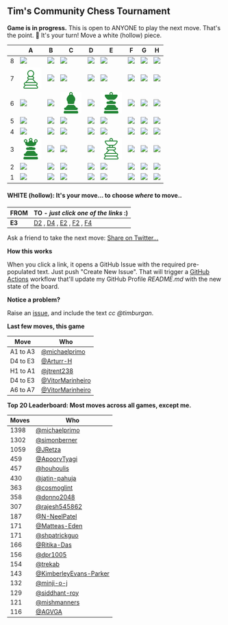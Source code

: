
## Tim's Community Chess Tournament

**Game is in progress.** This is open to ANYONE to play the next move. That's the point. :wave:  It's your turn! Move a white (hollow) piece.

|   | A | B | C | D | E | F | G | H |
| - | - | - | - | - | - | - | - | - |
| 8 | ![](https://raw.githubusercontent.com/timburgan/timburgan/master/chess_images/blank.png) | ![](https://raw.githubusercontent.com/timburgan/timburgan/master/chess_images/blank.png) | ![](https://raw.githubusercontent.com/timburgan/timburgan/master/chess_images/blank.png) | ![](https://raw.githubusercontent.com/timburgan/timburgan/master/chess_images/blank.png) | ![](https://raw.githubusercontent.com/timburgan/timburgan/master/chess_images/blank.png) | ![](https://raw.githubusercontent.com/timburgan/timburgan/master/chess_images/blank.png) | ![](https://raw.githubusercontent.com/timburgan/timburgan/master/chess_images/blank.png) | ![](https://raw.githubusercontent.com/timburgan/timburgan/master/chess_images/blank.png) |
| 7 | ![](https://raw.githubusercontent.com/timburgan/timburgan/master/chess_images/P.png) | ![](https://raw.githubusercontent.com/timburgan/timburgan/master/chess_images/blank.png) | ![](https://raw.githubusercontent.com/timburgan/timburgan/master/chess_images/blank.png) | ![](https://raw.githubusercontent.com/timburgan/timburgan/master/chess_images/blank.png) | ![](https://raw.githubusercontent.com/timburgan/timburgan/master/chess_images/blank.png) | ![](https://raw.githubusercontent.com/timburgan/timburgan/master/chess_images/blank.png) | ![](https://raw.githubusercontent.com/timburgan/timburgan/master/chess_images/blank.png) | ![](https://raw.githubusercontent.com/timburgan/timburgan/master/chess_images/blank.png) |
| 6 | ![](https://raw.githubusercontent.com/timburgan/timburgan/master/chess_images/blank.png) | ![](https://raw.githubusercontent.com/timburgan/timburgan/master/chess_images/blank.png) | ![](https://raw.githubusercontent.com/timburgan/timburgan/master/chess_images/b.png) | ![](https://raw.githubusercontent.com/timburgan/timburgan/master/chess_images/blank.png) | ![](https://raw.githubusercontent.com/timburgan/timburgan/master/chess_images/k.png) | ![](https://raw.githubusercontent.com/timburgan/timburgan/master/chess_images/blank.png) | ![](https://raw.githubusercontent.com/timburgan/timburgan/master/chess_images/blank.png) | ![](https://raw.githubusercontent.com/timburgan/timburgan/master/chess_images/blank.png) |
| 5 | ![](https://raw.githubusercontent.com/timburgan/timburgan/master/chess_images/blank.png) | ![](https://raw.githubusercontent.com/timburgan/timburgan/master/chess_images/blank.png) | ![](https://raw.githubusercontent.com/timburgan/timburgan/master/chess_images/blank.png) | ![](https://raw.githubusercontent.com/timburgan/timburgan/master/chess_images/blank.png) | ![](https://raw.githubusercontent.com/timburgan/timburgan/master/chess_images/blank.png) | ![](https://raw.githubusercontent.com/timburgan/timburgan/master/chess_images/blank.png) | ![](https://raw.githubusercontent.com/timburgan/timburgan/master/chess_images/blank.png) | ![](https://raw.githubusercontent.com/timburgan/timburgan/master/chess_images/blank.png) |
| 4 | ![](https://raw.githubusercontent.com/timburgan/timburgan/master/chess_images/blank.png) | ![](https://raw.githubusercontent.com/timburgan/timburgan/master/chess_images/blank.png) | ![](https://raw.githubusercontent.com/timburgan/timburgan/master/chess_images/blank.png) | ![](https://raw.githubusercontent.com/timburgan/timburgan/master/chess_images/blank.png) | ![](https://raw.githubusercontent.com/timburgan/timburgan/master/chess_images/blank.png) | ![](https://raw.githubusercontent.com/timburgan/timburgan/master/chess_images/blank.png) | ![](https://raw.githubusercontent.com/timburgan/timburgan/master/chess_images/blank.png) | ![](https://raw.githubusercontent.com/timburgan/timburgan/master/chess_images/blank.png) |
| 3 | ![](https://raw.githubusercontent.com/timburgan/timburgan/master/chess_images/q.png) | ![](https://raw.githubusercontent.com/timburgan/timburgan/master/chess_images/blank.png) | ![](https://raw.githubusercontent.com/timburgan/timburgan/master/chess_images/blank.png) | ![](https://raw.githubusercontent.com/timburgan/timburgan/master/chess_images/blank.png) | ![](https://raw.githubusercontent.com/timburgan/timburgan/master/chess_images/K.png) | ![](https://raw.githubusercontent.com/timburgan/timburgan/master/chess_images/blank.png) | ![](https://raw.githubusercontent.com/timburgan/timburgan/master/chess_images/blank.png) | ![](https://raw.githubusercontent.com/timburgan/timburgan/master/chess_images/blank.png) |
| 2 | ![](https://raw.githubusercontent.com/timburgan/timburgan/master/chess_images/blank.png) | ![](https://raw.githubusercontent.com/timburgan/timburgan/master/chess_images/blank.png) | ![](https://raw.githubusercontent.com/timburgan/timburgan/master/chess_images/blank.png) | ![](https://raw.githubusercontent.com/timburgan/timburgan/master/chess_images/blank.png) | ![](https://raw.githubusercontent.com/timburgan/timburgan/master/chess_images/blank.png) | ![](https://raw.githubusercontent.com/timburgan/timburgan/master/chess_images/blank.png) | ![](https://raw.githubusercontent.com/timburgan/timburgan/master/chess_images/blank.png) | ![](https://raw.githubusercontent.com/timburgan/timburgan/master/chess_images/blank.png) |
| 1 | ![](https://raw.githubusercontent.com/timburgan/timburgan/master/chess_images/blank.png) | ![](https://raw.githubusercontent.com/timburgan/timburgan/master/chess_images/blank.png) | ![](https://raw.githubusercontent.com/timburgan/timburgan/master/chess_images/blank.png) | ![](https://raw.githubusercontent.com/timburgan/timburgan/master/chess_images/blank.png) | ![](https://raw.githubusercontent.com/timburgan/timburgan/master/chess_images/blank.png) | ![](https://raw.githubusercontent.com/timburgan/timburgan/master/chess_images/blank.png) | ![](https://raw.githubusercontent.com/timburgan/timburgan/master/chess_images/blank.png) | ![](https://raw.githubusercontent.com/timburgan/timburgan/master/chess_images/blank.png) |

#### **WHITE (hollow):** It's your move... to choose _where_ to move..

| FROM | TO - _just click one of the links_ :) |
| ---- | -- |
| **E3** | [D2](https://github.com/timburgan/timburgan/issues/new?title=chess%7Cmove%7Ce3d2%7C16945&body=Just+push+%27Submit+new+issue%27.+You+don%27t+need+to+do+anything+else.) , [D4](https://github.com/timburgan/timburgan/issues/new?title=chess%7Cmove%7Ce3d4%7C16945&body=Just+push+%27Submit+new+issue%27.+You+don%27t+need+to+do+anything+else.) , [E2](https://github.com/timburgan/timburgan/issues/new?title=chess%7Cmove%7Ce3e2%7C16945&body=Just+push+%27Submit+new+issue%27.+You+don%27t+need+to+do+anything+else.) , [F2](https://github.com/timburgan/timburgan/issues/new?title=chess%7Cmove%7Ce3f2%7C16945&body=Just+push+%27Submit+new+issue%27.+You+don%27t+need+to+do+anything+else.) , [F4](https://github.com/timburgan/timburgan/issues/new?title=chess%7Cmove%7Ce3f4%7C16945&body=Just+push+%27Submit+new+issue%27.+You+don%27t+need+to+do+anything+else.) |

Ask a friend to take the next move: [Share on Twitter...](https://twitter.com/share?text=I'm+playing+chess+on+a+GitHub+Profile+Readme!+Can+you+please+take+the+next+move+at+https://github.com/timburgan)

**How this works**

When you click a link, it opens a GitHub Issue with the required pre-populated text. Just push "Create New Issue". That will trigger a [GitHub Actions](https://github.blog/2020-07-03-github-action-hero-casey-lee/#getting-started-with-github-actions) workflow that'll update my GitHub Profile _README.md_ with the new state of the board.

**Notice a problem?**

Raise an [issue](https://github.com/timburgan/timburgan/issues), and include the text _cc @timburgan_.

**Last few moves, this game**

| Move  | Who |
| ----- | --- |
| A1 to A3 | [@michaelprimo](https://github.com/michaelprimo) |
| D4 to E3 | [@Arturr-H](https://github.com/Arturr-H) |
| H1 to A1 | [@jtrent238](https://github.com/jtrent238) |
| D4 to E3 | [@VitorMarinheiro](https://github.com/VitorMarinheiro) |
| A6 to A7 | [@VitorMarinheiro](https://github.com/VitorMarinheiro) |

**Top 20 Leaderboard: Most moves across all games, except me.**

| Moves | Who |
| ----- | --- |
| 1398 | [@michaelprimo](https://github.com/michaelprimo) |
| 1302 | [@simonberner](https://github.com/simonberner) |
| 1059 | [@JRetza](https://github.com/JRetza) |
| 459 | [@ApoorvTyagi](https://github.com/ApoorvTyagi) |
| 457 | [@houhoulis](https://github.com/houhoulis) |
| 430 | [@jatin-pahuja](https://github.com/jatin-pahuja) |
| 363 | [@cosmoglint](https://github.com/cosmoglint) |
| 358 | [@donno2048](https://github.com/donno2048) |
| 307 | [@rajesh545862](https://github.com/rajesh545862) |
| 187 | [@N-NeelPatel](https://github.com/N-NeelPatel) |
| 171 | [@Matteas-Eden](https://github.com/Matteas-Eden) |
| 171 | [@shpatrickguo](https://github.com/shpatrickguo) |
| 166 | [@Ritika-Das](https://github.com/Ritika-Das) |
| 156 | [@dpr1005](https://github.com/dpr1005) |
| 154 | [@trekab](https://github.com/trekab) |
| 143 | [@KimberleyEvans-Parker](https://github.com/KimberleyEvans-Parker) |
| 132 | [@minji-o-j](https://github.com/minji-o-j) |
| 129 | [@siddhant-roy](https://github.com/siddhant-roy) |
| 121 | [@mishmanners](https://github.com/mishmanners) |
| 116 | [@AGVGA](https://github.com/AGVGA) |

